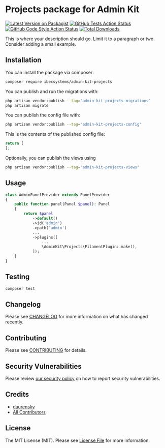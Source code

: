 # Projects package for Admin Kit

[![Latest Version on Packagist](https://img.shields.io/packagist/v/ibec-box/admin-kit-projects.svg?style=flat-square)](https://packagist.org/packages/ibecsystems/admin-kit-projects)
[![GitHub Tests Action Status](https://img.shields.io/github/actions/workflow/status/ibec-box/admin-kit-projects/run-tests.yml?branch=2.x&label=tests&style=flat-square)](https://github.com/ibec-box/admin-kit-projects/actions?query=workflow%3Arun-tests+branch%3A2.x)
[![GitHub Code Style Action Status](https://img.shields.io/github/actions/workflow/status/ibec-box/admin-kit-projects/fix-php-code-style-issues.yml?branch=2.x&label=code%20style&style=flat-square)](https://github.com/ibec-box/admin-kit-projects/actions?query=workflow%3A"Fix+PHP+code+style+issues"+branch%3A2.x)
[![Total Downloads](https://img.shields.io/packagist/dt/ibec-box/admin-kit-projects.svg?style=flat-square)](https://packagist.org/packages/ibecsystems/admin-kit-projects)

This is where your description should go. Limit it to a paragraph or two. Consider adding a small example.

## Installation

You can install the package via composer:

```bash
composer require ibecsystems/admin-kit-projects
```

You can publish and run the migrations with:

```bash
php artisan vendor:publish --tag="admin-kit-projects-migrations"
php artisan migrate
```

You can publish the config file with:

```bash
php artisan vendor:publish --tag="admin-kit-projects-config"
```

This is the contents of the published config file:

```php
return [
];
```

Optionally, you can publish the views using

```bash
php artisan vendor:publish --tag="admin-kit-projects-views"
```

## Usage

```php
class AdminPanelProvider extends PanelProvider
{
    public function panel(Panel $panel): Panel
    {
        return $panel
            ->default()
            ->id('admin')
            ->path('admin')
            ...
            ->plugins([
                ...
                \AdminKit\Projects\FilamentPlugin::make(),
            ]);
    }
}
```

## Testing

```bash
composer test
```

## Changelog

Please see [CHANGELOG](CHANGELOG.md) for more information on what has changed recently.

## Contributing

Please see [CONTRIBUTING](CONTRIBUTING.md) for details.

## Security Vulnerabilities

Please review [our security policy](../../security/policy) on how to report security vulnerabilities.

## Credits

- [daurensky](https://github.com/IBEC-BOX)
- [All Contributors](../../contributors)

## License

The MIT License (MIT). Please see [License File](LICENSE.md) for more information.
